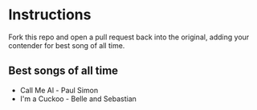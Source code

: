 # Instructions
Fork this repo and open a pull request back into the original, adding your contender for best song of all time.

## Best songs of all time

* Call Me Al - Paul Simon
* I'm a Cuckoo - Belle and Sebastian
